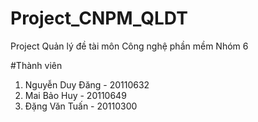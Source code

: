﻿# Project_CNPM_QLDT

Project Quản lý đề tài môn Công nghệ phần mềm
Nhóm 6

#Thành viên
1. Nguyễn Duy Đăng - 20110632
2. Mai Bảo Huy - 20110649
3. Đặng Văn Tuấn - 20110300
